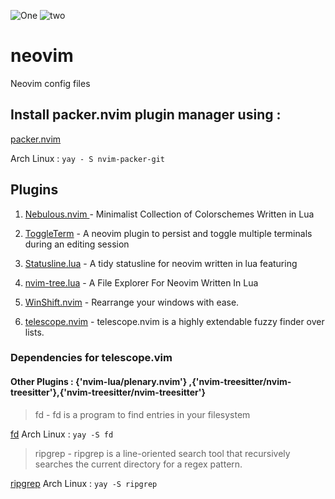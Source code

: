 ![One](https://i.ibb.co/wwGdjjh/nvim1.png)
![two](https://i.ibb.co/Q8CTqLL/nvim2.png)

# neovim
Neovim config files

## Install packer.nvim plugin manager using  : 

[packer.nvim](https://github.com/wbthomason/packer.nvim)

Arch Linux : `yay - S nvim-packer-git`

## Plugins

1. [Nebulous.nvim ](https://github.com/Yagua/nebulous.nvim) - Minimalist Collection of Colorschemes Written in Lua

2. [ToggleTerm](https://github.com/akinsho/toggleterm.nvim) - A neovim plugin to persist and toggle multiple terminals during an editing session

3. [Statusline.lua](https://github.com/beauwilliams/statusline.lua) - A tidy statusline for neovim written in lua featuring

4. [nvim-tree.lua](https://github.com/kyazdani42/nvim-tree.lua) - A File Explorer For Neovim Written In Lua

5. [WinShift.nvim](https://github.com/sindrets/winshift.nvim) - Rearrange your windows with ease.

6. [telescope.nvim](https://github.com/nvim-telescope/telescope.nvim) - telescope.nvim is a highly extendable fuzzy finder over lists.

 ### Dependencies for telescope.vim
  #### Other Plugins : {'nvim-lua/plenary.nvim'} ,{'nvim-treesitter/nvim-treesitter'},{'nvim-treesitter/nvim-treesitter'}
  
 > fd  - fd is a program to find entries in your filesystem
 
 [fd](https://github.com/sharkdp)
 Arch Linux : `yay -S fd`
  
 > ripgrep - ripgrep is a line-oriented search tool that recursively searches the current directory for a regex pattern.
 
 [ripgrep](https://github.com/BurntSushi/ripgrep)
 Arch Linux : `yay -S ripgrep`
